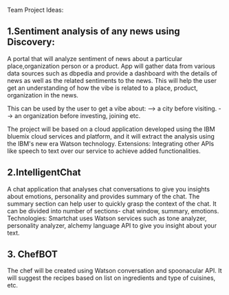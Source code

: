 Team Project Ideas:

## 1.Sentiment analysis of any news using Discovery: ##
A portal that will analyze sentiment of news about a particular place,organization person or a product. App will gather data from various data sources such as dbpedia and provide a dashboard with the details of news as well as the related sentiments to the news. This will help the user get an understanding of how the vibe is related to a place, product, organization in the news.

This can be used by the user to get a vibe about:
--> a city before visiting.
--> an organization before investing, joining etc.

The project will be based on a cloud application developed using the IBM bluemix cloud services and platform, and it will extract the analysis using the IBM's new era Watson technology.
Extensions: Integrating other APIs like speech to text over our service to achieve added functionalities.

## 2.IntelligentChat ##
A chat application that analyses chat conversations to give you insights about emotions, personality and provides summary of the chat. The summary section can help user to quickly grasp the context of the chat. It can be divided into number of sections- chat window, summary, emotions.
Technologies: Smartchat uses Watson services such as tone analyzer, personality analyzer, alchemy language API to give you insight about your text.

## 3. ChefBOT ##
The chef will be created using Watson conversation and spoonacular API. It will suggest the recipes based on list on ingredients and type of cuisines, etc.
